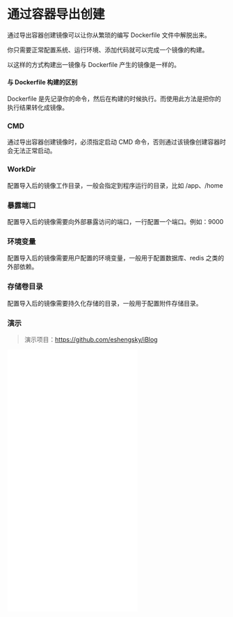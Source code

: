 # 通过容器导出创建

通过导出容器创建镜像可以让你从繁琐的编写 Dockerfile 文件中解脱出来。

你只需要正常配置系统、运行环境、添加代码就可以完成一个镜像的构建。

以这样的方式构建出一镜像与 Dockerfile 产生的镜像是一样的。

#### 与 Dockerfile 构建的区别

Dockerfile 是先记录你的命令，然后在构建的时候执行。而使用此方法是把你的执行结果转化成镜像。

### CMD

通过导出容器创建镜像时，必须指定启动 CMD 命令，否则通过该镜像创建容器时会无法正常启动。

### WorkDir

配置导入后的镜像工作目录，一般会指定到程序运行的目录，比如 /app、/home 

### 暴露端口

配置导入后的镜像需要向外部暴露访问的端口，一行配置一个端口。例如：9000

### 环境变量

配置导入后的镜像需要用户配置的环境变量，一般用于配置数据库、redis 之类的外部依赖。

### 存储卷目录

配置导入后的镜像需要持久化存储的目录，一般用于配置附件存储目录。

### 演示

> 演示项目：https://github.com/eshengsky/iBlog

<iframe src="//player.bilibili.com/player.html?isOutside=true&aid=112523575624705&bvid=BV1keKZeSEm4&cid=500001564141937&p=1" scrolling="no" border="0" height="600" frameborder="no" framespacing="0" allowfullscreen="true"></iframe>

